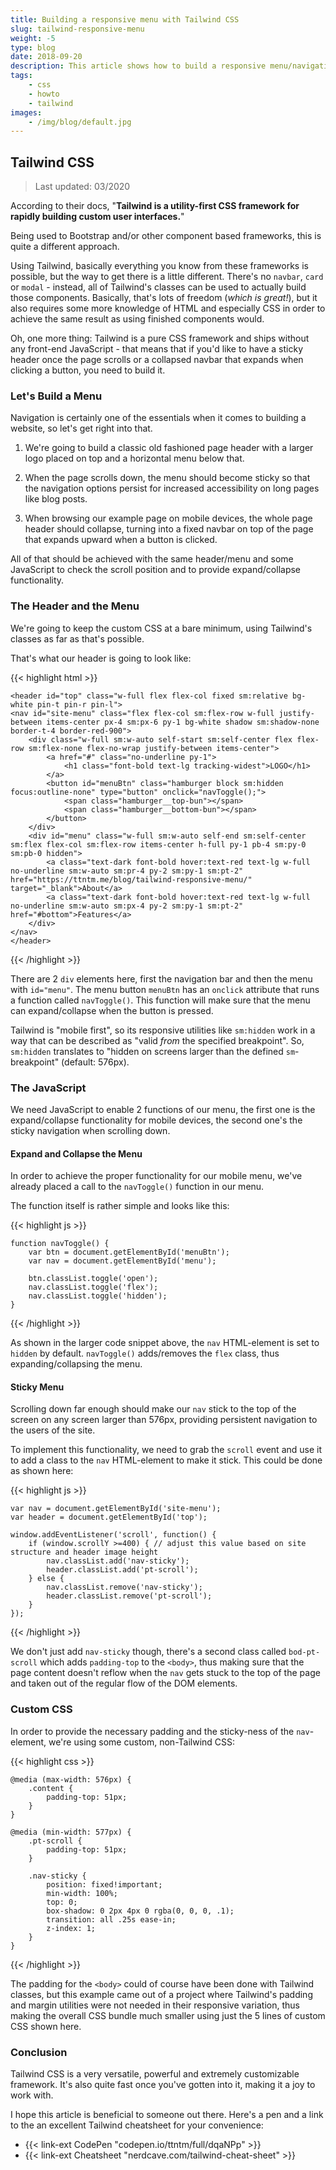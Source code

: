 ```yaml
---
title: Building a responsive menu with Tailwind CSS
slug: tailwind-responsive-menu
weight: -5
type: blog
date: 2018-09-20
description: This article shows how to build a responsive menu/navigation with Tailwind CSS and also includes a CodePen example. Updated 03/2020.
tags:
    - css
    - howto
    - tailwind
images:
    - /img/blog/default.jpg
---
```


## Tailwind CSS

> Last updated: 03/2020

According to their docs, "**Tailwind is a utility-first CSS framework for rapidly building custom user interfaces.**"

Being used to Bootstrap and/or other component based frameworks, this is quite a different approach.

Using Tailwind, basically everything you know from these frameworks is possible, but the way to get there is a little different. There's no `navbar`, `card` or `modal` - instead, all of Tailwind's classes can be used to actually build those components. Basically, that's lots of freedom (*which is great!*), but it also requires some more knowledge of HTML and especially CSS in order to achieve the same result as using finished components would.

Oh, one more thing: Tailwind is a pure CSS framework and ships without any front-end JavaScript - that means that if you'd like to have a sticky header once the page scrolls or a collapsed navbar that expands when clicking a button, you need to build it.

### Let's Build a Menu

Navigation is certainly one of the essentials when it comes to building a website, so let's get right into that.

1. We're going to build a classic old fashioned page header with a larger logo placed on top and a horizontal menu below that.

2. When the page scrolls down, the menu should become sticky so that the navigation options persist for increased accessibility on long pages like blog posts.

3. When browsing our example page on mobile devices, the whole page header should collapse, turning into a fixed navbar on top of the page that expands upward when a button is clicked.

All of that should be achieved with the same header/menu and some JavaScript to check the scroll position and to provide expand/collapse functionality.

### The Header and the Menu

We're going to keep the custom CSS at a bare minimum, using Tailwind's classes as far as that's possible.

That's what our header is going to look like:

{{< highlight html >}}

    <header id="top" class="w-full flex flex-col fixed sm:relative bg-white pin-t pin-r pin-l">
    <nav id="site-menu" class="flex flex-col sm:flex-row w-full justify-between items-center px-4 sm:px-6 py-1 bg-white shadow sm:shadow-none border-t-4 border-red-900">
        <div class="w-full sm:w-auto self-start sm:self-center flex flex-row sm:flex-none flex-no-wrap justify-between items-center">
            <a href="#" class="no-underline py-1">
                <h1 class="font-bold text-lg tracking-widest">LOGO</h1>
            </a>
            <button id="menuBtn" class="hamburger block sm:hidden focus:outline-none" type="button" onclick="navToggle();">
                <span class="hamburger__top-bun"></span>
                <span class="hamburger__bottom-bun"></span>
            </button>
        </div>
        <div id="menu" class="w-full sm:w-auto self-end sm:self-center sm:flex flex-col sm:flex-row items-center h-full py-1 pb-4 sm:py-0 sm:pb-0 hidden">
            <a class="text-dark font-bold hover:text-red text-lg w-full no-underline sm:w-auto sm:pr-4 py-2 sm:py-1 sm:pt-2" href="https://ttntm.me/blog/tailwind-responsive-menu/" target="_blank">About</a>
            <a class="text-dark font-bold hover:text-red text-lg w-full no-underline sm:w-auto sm:px-4 py-2 sm:py-1 sm:pt-2" href="#bottom">Features</a>
        </div>
    </nav>
    </header>

{{< /highlight >}}

There are 2 `div` elements here, first the navigation bar and then the menu with `id="menu"`. The menu button `menuBtn` has an `onclick` attribute that runs a function called `navToggle()`. This function will make sure that the menu can expand/collapse when the button is pressed.

Tailwind is "mobile first", so its responsive utilities like `sm:hidden` work in a way that can be described as "valid *from* the specified breakpoint". So, `sm:hidden` translates to "hidden on screens larger than the defined `sm`-breakpoint" (default: 576px).

### The JavaScript

We need JavaScript to enable 2 functions of our menu, the first one is the expand/collapse functionality for mobile devices, the second one's the sticky navigation when scrolling down.

#### Expand and Collapse the Menu

In order to achieve the proper functionality for our mobile menu, we've already placed a call to the `navToggle()` function in our menu.

The function itself is rather simple and looks like this:

{{< highlight js >}}

    function navToggle() {
        var btn = document.getElementById('menuBtn');
        var nav = document.getElementById('menu');

        btn.classList.toggle('open');
        nav.classList.toggle('flex');
        nav.classList.toggle('hidden');
    }

{{< /highlight >}}

As shown in the larger code snippet above, the `nav` HTML-element is set to `hidden` by default. `navToggle()` adds/removes the `flex` class, thus expanding/collapsing the menu.

#### Sticky Menu

Scrolling down far enough should make our `nav` stick to the top of the screen on any screen larger than 576px, providing persistent navigation to the users of the site.

To implement this functionality, we need to grab the `scroll` event and use it to add a class to the `nav` HTML-element to make it stick. This could be done as shown here:

{{< highlight js >}}

    var nav = document.getElementById('site-menu');
    var header = document.getElementById('top');

    window.addEventListener('scroll', function() {
        if (window.scrollY >=400) { // adjust this value based on site structure and header image height
            nav.classList.add('nav-sticky');
            header.classList.add('pt-scroll');
        } else {
            nav.classList.remove('nav-sticky');
            header.classList.remove('pt-scroll');
        }
    });

{{< /highlight >}}

We don't just add `nav-sticky` though, there's a second class called `bod-pt-scroll` which adds `padding-top` to the `<body>`, thus making sure that the page content doesn't reflow when the `nav` gets stuck to the top of the page and taken out of the regular flow of the DOM elements.

### Custom CSS

In order to provide the necessary padding and the sticky-ness of the `nav`-element, we're using some custom, non-Tailwind CSS:

{{< highlight css >}}

    @media (max-width: 576px) {
        .content {
            padding-top: 51px;
        }
    }

    @media (min-width: 577px) {
        .pt-scroll {
            padding-top: 51px;
        }

        .nav-sticky {
            position: fixed!important;
            min-width: 100%;
            top: 0;
            box-shadow: 0 2px 4px 0 rgba(0, 0, 0, .1);
            transition: all .25s ease-in;
            z-index: 1;
        }
    }

{{< /highlight >}}

The padding for the `<body>` could of course have been done with Tailwind classes, but this example came out of a project where Tailwind's padding and margin utilities were not needed in their responsive variation, thus making the overall CSS bundle much smaller using just the 5 lines of custom CSS shown here.

### Conclusion

Tailwind CSS is a very versatile, powerful and extremely customizable framework. It's also quite fast once you've gotten into it, making it a joy to work with.

I hope this article is beneficial to someone out there. Here's a pen and a link to the an excellent Tailwind cheatsheet for your convenience:

- {{< link-ext CodePen "codepen.io/ttntm/full/dqaNPp" >}}
- {{< link-ext Cheatsheet "nerdcave.com/tailwind-cheat-sheet" >}}